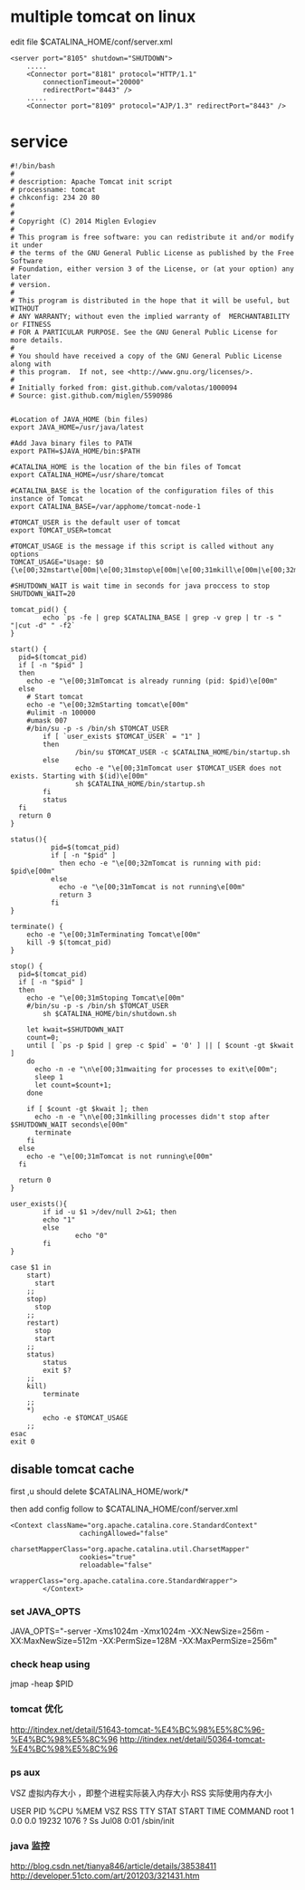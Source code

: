 # multiple tomcat on linux
edit file $CATALINA_HOME/conf/server.xml

```
<server port="8105" shutdown="SHUTDOWN">
    .....
    <Connector port="8181" protocol="HTTP/1.1"
        connectionTimeout="20000"
        redirectPort="8443" />
    .....
    <Connector port="8109" protocol="AJP/1.3" redirectPort="8443" />
```

# service

```
#!/bin/bash
#
# description: Apache Tomcat init script
# processname: tomcat  
# chkconfig: 234 20 80  
#
#
# Copyright (C) 2014 Miglen Evlogiev
#
# This program is free software: you can redistribute it and/or modify it under
# the terms of the GNU General Public License as published by the Free Software
# Foundation, either version 3 of the License, or (at your option) any later
# version.
#
# This program is distributed in the hope that it will be useful, but WITHOUT
# ANY WARRANTY; without even the implied warranty of  MERCHANTABILITY or FITNESS
# FOR A PARTICULAR PURPOSE. See the GNU General Public License for more details.
#
# You should have received a copy of the GNU General Public License along with
# this program.  If not, see <http://www.gnu.org/licenses/>.
#
# Initially forked from: gist.github.com/valotas/1000094
# Source: gist.github.com/miglen/5590986


#Location of JAVA_HOME (bin files)
export JAVA_HOME=/usr/java/latest

#Add Java binary files to PATH
export PATH=$JAVA_HOME/bin:$PATH

#CATALINA_HOME is the location of the bin files of Tomcat  
export CATALINA_HOME=/usr/share/tomcat  

#CATALINA_BASE is the location of the configuration files of this instance of Tomcat
export CATALINA_BASE=/var/apphome/tomcat-node-1

#TOMCAT_USER is the default user of tomcat
export TOMCAT_USER=tomcat

#TOMCAT_USAGE is the message if this script is called without any options
TOMCAT_USAGE="Usage: $0 {\e[00;32mstart\e[00m|\e[00;31mstop\e[00m|\e[00;31mkill\e[00m|\e[00;32mstatus\e[00m|\e[00;31mrestart\e[00m}"

#SHUTDOWN_WAIT is wait time in seconds for java proccess to stop
SHUTDOWN_WAIT=20

tomcat_pid() {
        echo `ps -fe | grep $CATALINA_BASE | grep -v grep | tr -s " "|cut -d" " -f2`
}

start() {
  pid=$(tomcat_pid)
  if [ -n "$pid" ]
  then
    echo -e "\e[00;31mTomcat is already running (pid: $pid)\e[00m"
  else
    # Start tomcat
    echo -e "\e[00;32mStarting tomcat\e[00m"
    #ulimit -n 100000
    #umask 007
    #/bin/su -p -s /bin/sh $TOMCAT_USER
        if [ `user_exists $TOMCAT_USER` = "1" ]
        then
                /bin/su $TOMCAT_USER -c $CATALINA_HOME/bin/startup.sh
        else
                echo -e "\e[00;31mTomcat user $TOMCAT_USER does not exists. Starting with $(id)\e[00m"
                sh $CATALINA_HOME/bin/startup.sh
        fi
        status
  fi
  return 0
}

status(){
          pid=$(tomcat_pid)
          if [ -n "$pid" ]
            then echo -e "\e[00;32mTomcat is running with pid: $pid\e[00m"
          else
            echo -e "\e[00;31mTomcat is not running\e[00m"
            return 3
          fi
}

terminate() {
	echo -e "\e[00;31mTerminating Tomcat\e[00m"
	kill -9 $(tomcat_pid)
}

stop() {
  pid=$(tomcat_pid)
  if [ -n "$pid" ]
  then
    echo -e "\e[00;31mStoping Tomcat\e[00m"
    #/bin/su -p -s /bin/sh $TOMCAT_USER
        sh $CATALINA_HOME/bin/shutdown.sh

    let kwait=$SHUTDOWN_WAIT
    count=0;
    until [ `ps -p $pid | grep -c $pid` = '0' ] || [ $count -gt $kwait ]
    do
      echo -n -e "\n\e[00;31mwaiting for processes to exit\e[00m";
      sleep 1
      let count=$count+1;
    done

    if [ $count -gt $kwait ]; then
      echo -n -e "\n\e[00;31mkilling processes didn't stop after $SHUTDOWN_WAIT seconds\e[00m"
      terminate
    fi
  else
    echo -e "\e[00;31mTomcat is not running\e[00m"
  fi

  return 0
}

user_exists(){
        if id -u $1 >/dev/null 2>&1; then
        echo "1"
        else
                echo "0"
        fi
}

case $1 in
	start)
	  start
	;;
	stop)  
	  stop
	;;
	restart)
	  stop
	  start
	;;
	status)
		status
		exit $?  
	;;
	kill)
		terminate
	;;		
	*)
		echo -e $TOMCAT_USAGE
	;;
esac    
exit 0
```
## disable tomcat cache

first ,u should delete $CATALINA_HOME/work/*

then add config follow to $CATALINA_HOME/conf/server.xml

```
<Context className="org.apache.catalina.core.StandardContext"
                 cachingAllowed="false"
                 charsetMapperClass="org.apache.catalina.util.CharsetMapper"
                 cookies="true"
                 reloadable="false"
                 wrapperClass="org.apache.catalina.core.StandardWrapper">
        </Context>
```


### set JAVA_OPTS

  JAVA_OPTS="-server -Xms1024m -Xmx1024m -XX:NewSize=256m -XX:MaxNewSize=512m -XX:PermSize=128M -XX:MaxPermSize=256m"

### check heap using

  jmap -heap $PID

### tomcat 优化

  http://itindex.net/detail/51643-tomcat-%E4%BC%98%E5%8C%96-%E4%BC%98%E5%8C%96
  http://itindex.net/detail/50364-tomcat-%E4%BC%98%E5%8C%96

### ps aux

VSZ 虚拟内存大小 ，即整个进程实际装入内存大小
RSS 实际使用内存大小

USER       PID %CPU %MEM    VSZ   RSS TTY      STAT START   TIME COMMAND
root         1  0.0  0.0  19232  1076 ?        Ss   Jul08   0:01 /sbin/init

### java 监控

  http://blog.csdn.net/tianya846/article/details/38538411
  http://developer.51cto.com/art/201203/321431.htm
